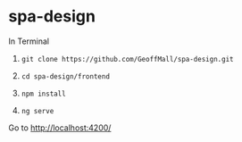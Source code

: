 # spa-design

In Terminal

1.  `git clone https://github.com/GeoffMall/spa-design.git`

1.  `cd spa-design/frontend`

1.  `npm install`

1.  `ng serve`

Go to [http://localhost:4200/](http://localhost:4200/)